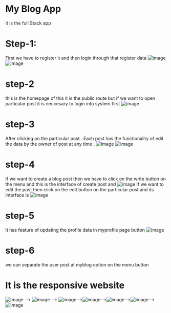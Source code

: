 # My Blog App 
It is the full Stack app 
# Step-1:
First we have to register it and then login through that register data
![image](https://github.com/Rupam1210/blog-app-front/assets/145320098/62570372-d2c9-42a6-8712-6b65d2fc702e)
![image](https://github.com/Rupam1210/blog-app-front/assets/145320098/af8422fe-3c51-49ff-8222-d453498dafe8)
# step-2
this is the homepage of this it is the public route but if we want to open particular post it is neccesary to login into system first
![image](https://github.com/Rupam1210/blog-app-front/assets/145320098/d60fba32-ca8e-46dd-b47b-fd31df229924)
# step-3 
After clicking on the particular post .
Each post has the functionality of edit the data by the owner of post at any time .
![image](https://github.com/Rupam1210/blog-app-front/assets/145320098/406a2392-4b7b-4844-bdb4-426091d7397b) ![image](https://github.com/Rupam1210/blog-app-front/assets/145320098/0c5724ee-378b-4bab-9d8b-07e102d09196)
# step-4
If we want to create a blog post then we have to click on the write button on the menu and this is the interface of create post and 
![image](https://github.com/Rupam1210/blog-app-front/assets/145320098/5207e1d4-8e12-4411-8b64-e49d51bdf783)
If we want to edit the post then click on the edit button on the particular post and its interface is
![image](https://github.com/Rupam1210/blog-app-front/assets/145320098/9707c88d-e236-430f-854c-3d77a1e9a0da)
# step-5
It has feature of updating the profile data in myprofile page button
![image](https://github.com/Rupam1210/blog-app-front/assets/145320098/188f254d-a272-419c-8096-df2dc53c1822)
# step-6 
we can separate the user post at myblog option on the menu button
# It is the responsive website
![image](https://github.com/Rupam1210/blog-app-front/assets/145320098/00eb60dc-054d-42e6-bdeb-f59e723fdafb) --> ![image](https://github.com/Rupam1210/blog-app-front/assets/145320098/fb8529ad-8b85-4d68-8977-7dd05a7d8958) --> ![image](https://github.com/Rupam1210/blog-app-front/assets/145320098/d21516b9-941a-4788-9b87-d4b8a2fcd51c)-->![image](https://github.com/Rupam1210/blog-app-front/assets/145320098/071bd7bb-71df-4220-8c3c-2461b5035c66)-->![image](https://github.com/Rupam1210/blog-app-front/assets/145320098/3f07c814-a329-47e5-9d7a-231879970d6c)-->![image](https://github.com/Rupam1210/blog-app-front/assets/145320098/bc43c9ff-da93-4bdf-96d5-3b5734f08137)-->![image](https://github.com/Rupam1210/blog-app-front/assets/145320098/1e8d9464-fc34-4df8-90e5-9cca54a9ffe4)














